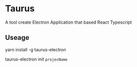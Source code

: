 # Taurus
A tool create Electron Application that based React Typescript
## Useage
yarn install -g taurus-electron

taurus-electron init `projecName`

